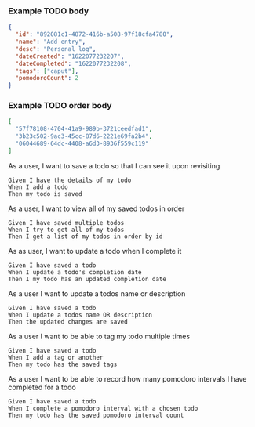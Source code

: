 ### Example TODO body
```json
{
  "id": "892081c1-4872-416b-a508-97f18cfa4780",
  "name": "Add entry",
  "desc": "Personal log",
  "dateCreated": "1622077232207",
  "dateCompleted": "1622077232208",
  "tags": ["caput"],
  "pomodoroCount": 2
}
```
### Example TODO order body
```json
[
  "57f78108-4704-41a9-989b-3721ceedfad1",
  "3b23c502-9ac3-45cc-87d6-2221e69fa2b4",
  "06044689-64dc-4408-a6d3-8936f559c119"
]
```

As a user, I want to save a todo so that I can see it upon revisiting

    Given I have the details of my todo
    When I add a todo
    Then my todo is saved

As a user, I want to view all of my saved todos in order

    Given I have saved multiple todos
    When I try to get all of my todos
    Then I get a list of my todos in order by id

As as user, I want to update a todo when I complete it

    Given I have saved a todo
    When I update a todo's completion date
    Then I my todo has an updated completion date

As a user I want to update a todos name or description

    Given I have saved a todo
    When I update a todos name OR description
    Then the updated changes are saved

As a user I want to be able to tag my todo multiple times

    Given I have saved a todo
    When I add a tag or another
    Then my todo has the saved tags

As a user I want to be able to record how many pomodoro intervals I have completed for a todo

    Given I have saved a todo
    When I complete a pomodoro interval with a chosen todo
    Then my todo has the saved pomodoro interval count

